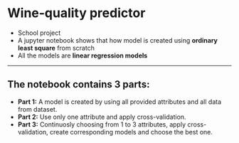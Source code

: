 # Wine-quality predictor
* School project <br>
* A jupyter notebook shows that how model is created using **ordinary least square** from scratch <br>
* All the models are **linear regression models**
_____
## The notebook contains **3 parts**:
- **Part 1:** A model is created by using all provided attributes and all data from dataset.
- **Part 2:** Use only one attribute and apply cross-validation.
- **Part 3:** Continuosly choosing from 1 to 3 attributes, apply cross-validation, create corresponding models and choose the best one.
